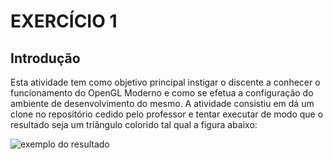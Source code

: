 #  EXERCÍCIO 1

## Introdução

Esta atividade tem como objetivo principal instigar o discente a conhecer o funcionamento do OpenGL Moderno e como se efetua a configuração do ambiente de desenvolvimento do mesmo. A atividade consistiu em dá um clone no repositório cedido pelo professor e tentar executar de modo que o resultado seja um triângulo colorido tal qual a figura abaixo:

![exemplo do resultado](https://jeferson-wwe.000webhostapp.com/img-icg/exemplo.png)


